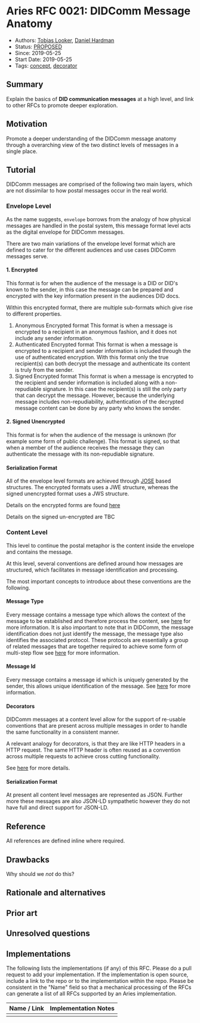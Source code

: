# Aries RFC 0021: DIDComm Message Anatomy

- Authors: [Tobias Looker](tobias.looker@mattr.global), [Daniel Hardman](daniel.hardman@gmail.com)
- Status: [PROPOSED](/README.md#proposed)
- Since: 2019-05-25
- Start Date: 2019-05-25
- Tags: [concept](/tags.md#concept), [decorator](/tags.md#decorator)

## Summary

Explain the basics of __DID communication messages__ at a
high level, and link to other RFCs to promote deeper exploration.

## Motivation

Promote a deeper understanding of the DIDComm message anatomy through a
overarching view of the two distinct levels of messages in a single place.

## Tutorial

DIDComm messages are comprised of the following two main layers, which are not dissimilar to how postal messages occur in the real world.

### Envelope Level

As the name suggests, `envelope` borrows from the analogy of how physical messages are handled in the postal system, this message format level acts as the digital envelope for DIDComm messages.

There are two main variations of the envelope level format which are defined to cater for the different audiences and use cases DIDComm messages serve.

#### 1. Encrypted

This format is for when the audience of the message is a DID or DID's known to the sender, in this case the message can be prepared and encrypted with the key information present in the audiences DID docs.

Within this encrypted format, there are multiple sub-formats which give rise to different properties.

1. Anonymous Encrypted format
This format is when a message is encrypted to a recipient in an anonymous fashion, and it does not include any sender information.
2. Authenticated Encrypted format
This format is when a message is encrypted to a recipient and sender information is included through the use of authenticated encryption. With this format only the true recipient(s) can both decrypt the message and authenticate its content is truly from the sender.
3. Signed Encrypted format
This format is when a message is encrypted to the recipient and sender information is included along with a non-repudiable signature. In this case the recipient(s) is still the only party that can decrypt the message. However, because the underlying message includes non-repudiability, authentication of the decrypted message content can be done by any party who knows the sender.

#### 2. Signed Unencrypted

This format is for when the audience of the message is unknown (for example some form of public challenge). This format is signed, so that when a member of the audience receives the message they can authenticate the message with its non-repudiable signature.

#### Serialization Format

All of the envelope level formats are achieved through [JOSE](https://jose.readthedocs.io/en/latest/) based structures. The encrypted formats uses a JWE structure, whereas the signed unencrypted format uses a JWS structure.

Details on the encrypted forms are found [here](../../features/0019-encryption-envelope/README.md)

Details on the signed un-encrypted are TBC

### Content Level

This level to continue the postal metaphor is the content inside the envelope and contains the message.

At this level, several conventions are defined around how messages are structured, which facilitates in message identification and processing.

The most important concepts to introduce about these conventions are the following.

#### Message Type

Every message contains a message type which allows the context of the message to be established and therefore process the content,
see [here](https://github.com/hyperledger/aries-rfcs/blob/master/concepts/0020-message-types/README.md) for more information. It is also important to
note that in DIDComm, the message identification does not just identify the message, the message type also identifies the associated protocol. These
protocols are essentially a group of related messages that are together required to achieve some form of multi-step flow see [here](../0003-protocols/README.md) for more information.

#### Message Id

Every message contains a message id which is uniquely generated by the sender, this allows unique identification of the message.
See [here](../0008-message-id-and-threading/README.md) for more information.

#### Decorators

DIDComm messages at a content level allow for the support of re-usable conventions that are present across multiple messages in order to handle the same functionality in a consistent manner.

A relevant analogy for decorators, is that they are like HTTP headers in a HTTP request. The same HTTP header is often reused as a convention across multiple requests to achieve cross cutting functionality.

See [here](../0011-decorators/README.md) for more details.

#### Serialization Format

At present all content level messages are represented as JSON. Further more these messages are also JSON-LD sympathetic however they do not have full and direct support for JSON-LD.

## Reference

All references are defined inline where required.

## Drawbacks

Why should we *not* do this?

## Rationale and alternatives

## Prior art

## Unresolved questions

## Implementations

The following lists the implementations (if any) of this RFC. Please do a pull request to add your implementation. If the implementation is open source, include a link to the repo or to the implementation within the repo. Please be consistent in the "Name" field so that a mechanical processing of the RFCs can generate a list of all RFCs supported by an Aries implementation.

Name / Link | Implementation Notes
--- | ---
 |  |

